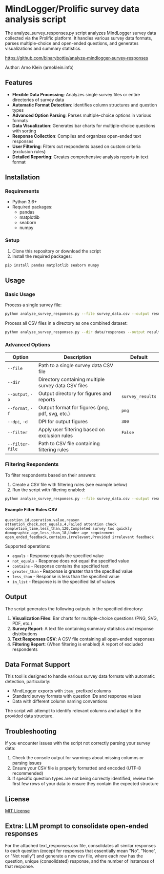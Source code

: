 # MindLogger/Prolific survey data analysis script

The analyze_survey_responses.py script analyzes MindLogger survey data 
collected via the Prolific platform. It handles various survey data formats, 
parses multiple-choice and open-ended questions, and generates visualizations 
and summary statistics.

https://github.com/binarybottle/analyze-mindlogger-survey-responses

Author: Arno Klein (arnoklein.info)

## Features

- **Flexible Data Processing**: Analyzes single survey files or entire directories of survey data
- **Automatic Format Detection**: Identifies column structures and question types
- **Advanced Option Parsing**: Parses multiple-choice options in various formats
- **Data Visualization**: Generates bar charts for multiple-choice questions with sorting
- **Response Collection**: Compiles and organizes open-ended text responses
- **User Filtering**: Filters out respondents based on custom criteria (exclusion rules)
- **Detailed Reporting**: Creates comprehensive analysis reports in text format

## Installation

### Requirements

- Python 3.6+
- Required packages:
  - pandas
  - matplotlib
  - seaborn
  - numpy

### Setup

1. Clone this repository or download the script
2. Install the required packages:

```bash
pip install pandas matplotlib seaborn numpy
```

## Usage

### Basic Usage

Process a single survey file:

```bash
python analyze_survey_responses.py --file survey_data.csv --output results
```

Process all CSV files in a directory as one combined dataset:

```bash
python analyze_survey_responses.py --dir data/responses --output results
```

### Advanced Options

| Option | Description | Default |
|--------|-------------|---------|
| `--file` | Path to a single survey data CSV file | |
| `--dir` | Directory containing multiple survey data CSV files | |
| `--output`, `-o` | Output directory for figures and reports | `survey_results` |
| `--format`, `-f` | Output format for figures (png, pdf, svg, etc.) | `png` |
| `--dpi`, `-d` | DPI for output figures | `300` |
| `--filter` | Apply user filtering based on exclusion rules | `False` |
| `--filter-file` | Path to CSV file containing filtering rules | |

### Filtering Respondents

To filter respondents based on their answers:

1. Create a CSV file with filtering rules (see example below)
2. Run the script with filtering enabled:

```bash
python analyze_survey_responses.py --file survey_data.csv --output results --filter --filter-file exclusion_rules.csv
```

#### Example Filter Rules CSV

```csv
question_id,operation,value,reason
attention_check,not_equals,4,Failed attention check
completion_time,less_than,120,Completed survey too quickly
demographic_age,less_than,18,Under age requirement
open_ended_feedback,contains,irrelevant,Provided irrelevant feedback
```

Supported operations:
- `equals` - Response equals the specified value
- `not_equals` - Response does not equal the specified value
- `contains` - Response contains the specified text
- `greater_than` - Response is greater than the specified value
- `less_than` - Response is less than the specified value
- `in_list` - Response is in the specified list of values

## Output

The script generates the following outputs in the specified directory:

1. **Visualization Files**: Bar charts for multiple-choice questions (PNG, SVG, PDF, etc.)
2. **Survey Report**: A text file containing summary statistics and response distributions
3. **Text Responses CSV**: A CSV file containing all open-ended responses
4. **Filtering Report**: (When filtering is enabled) A report of excluded respondents

## Data Format Support

This tool is designed to handle various survey data formats with automatic detection, particularly:

- MindLogger exports with `item_` prefixed columns
- Standard survey formats with question IDs and response values
- Data with different column naming conventions

The script will attempt to identify relevant columns and adapt to the provided data structure.

## Troubleshooting

If you encounter issues with the script not correctly parsing your survey data:

1. Check the console output for warnings about missing columns or parsing issues
2. Ensure your CSV file is properly formatted and encoded (UTF-8 recommended)
3. If specific question types are not being correctly identified, review the first few rows of your data to ensure they contain the expected structure

## License

[MIT License](LICENSE)

## Extra: LLM prompt to consolidate open-ended responses

For the attached text_responses.csv file, consolidates all similar responses to each question (except for responses that essentially mean "No", "None", or "Not really") and generate a new csv file, where each row has the question, unique (consolidated) response, and the number of instances of that response.
